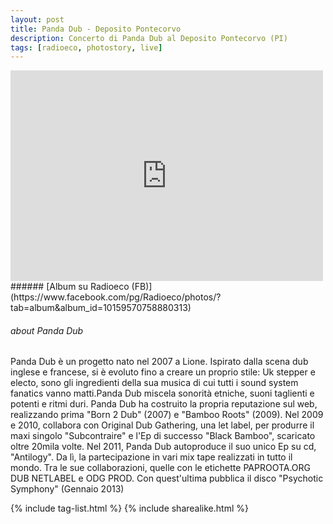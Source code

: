```yaml
---
layout: post
title: Panda Dub - Deposito Pontecorvo
description: Concerto di Panda Dub al Deposito Pontecorvo (PI)
tags: [radioeco, photostory, live]
---
```


<div class="media-container">
<iframe src="https://www.facebook.com/plugins/post.php?href=https%3A%2F%2Fwww.facebook.com%2FRadioeco%2Fphotos%2Fa.10159570758880313%2F10159570790065313%2F%3Ftype%3D3&width=500" width="500" height="337" style="border:none;overflow:hidden" scrolling="no" frameborder="0" allowTransparency="true" allow="encrypted-media"></iframe>
</div>
###### [Album su Radioeco (FB)](https://www.facebook.com/pg/Radioeco/photos/?tab=album&album_id=10159570758880313)
<br>

###### about Panda Dub
Panda Dub è un progetto nato nel 2007 a Lione.
Ispirato dalla scena dub inglese e francese, si è evoluto fino a creare un proprio stile: Uk stepper e electo, sono gli ingredienti della sua musica di cui tutti i sound system fanatics vanno matti.Panda Dub miscela sonorità etniche, suoni taglienti e potenti e ritmi duri.
Panda Dub ha costruito la propria reputazione sul web, realizzando prima "Born 2 Dub" (2007) e "Bamboo Roots" (2009). Nel 2009 e 2010, collabora con Original Dub Gathering, una let label, per produrre il maxi singolo "Subcontraire" e l'Ep di successo "Black Bamboo", scaricato oltre 20mila volte. Nel 2011, Panda Dub autoproduce il suo unico Ep su cd, "Antilogy". Da lì, la partecipazione in vari mix tape realizzati in tutto il mondo.
Tra le sue collaborazioni, quelle con le etichette PAPROOTA.ORG DUB NETLABEL e ODG PROD.
Con quest'ultima pubblica il disco "Psychotic Symphony" (Gennaio 2013)

{% include tag-list.html %}
{% include sharealike.html %}
